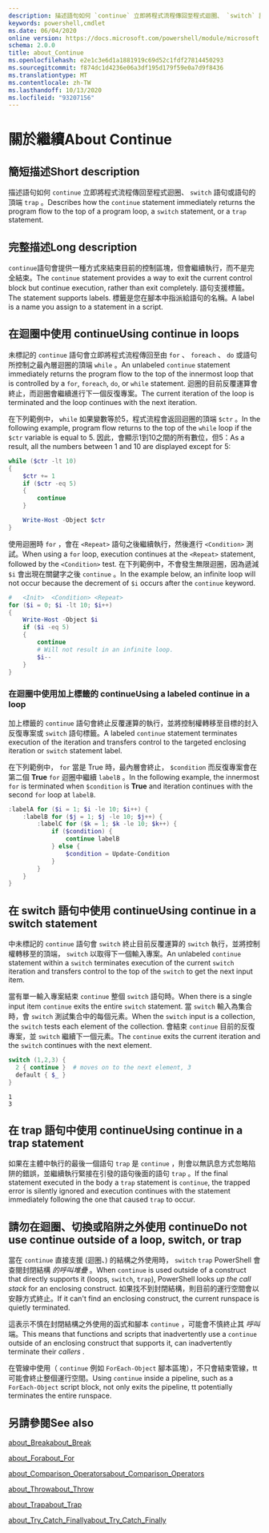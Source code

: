 ```yaml
---
description: 描述語句如何 `continue` 立即將程式流程傳回至程式迴圈、 `switch` 語句或語句的頂端 `trap` 。
keywords: powershell,cmdlet
ms.date: 06/04/2020
online version: https://docs.microsoft.com/powershell/module/microsoft.powershell.core/about/about_continue?view=powershell-6&WT.mc_id=ps-gethelp
schema: 2.0.0
title: about_Continue
ms.openlocfilehash: e2e1c3e6d1a1881919c69d52c1fdf27814450293
ms.sourcegitcommit: f874dc1d4236e06a3df195d179f59e0a7d9f8436
ms.translationtype: MT
ms.contentlocale: zh-TW
ms.lasthandoff: 10/13/2020
ms.locfileid: "93207156"
---
```

# <a name="about-continue"></a><span data-ttu-id="bad2b-104">關於繼續</span><span class="sxs-lookup"><span data-stu-id="bad2b-104">About Continue</span></span>

## <a name="short-description"></a><span data-ttu-id="bad2b-105">簡短描述</span><span class="sxs-lookup"><span data-stu-id="bad2b-105">Short description</span></span>

<span data-ttu-id="bad2b-106">描述語句如何 `continue` 立即將程式流程傳回至程式迴圈、 `switch` 語句或語句的頂端 `trap` 。</span><span class="sxs-lookup"><span data-stu-id="bad2b-106">Describes how the `continue` statement immediately returns the program flow to the top of a program loop, a `switch` statement, or a `trap` statement.</span></span>

## <a name="long-description"></a><span data-ttu-id="bad2b-107">完整描述</span><span class="sxs-lookup"><span data-stu-id="bad2b-107">Long description</span></span>

<span data-ttu-id="bad2b-108">`continue`語句會提供一種方式來結束目前的控制區塊，但會繼續執行，而不是完全結束。</span><span class="sxs-lookup"><span data-stu-id="bad2b-108">The `continue` statement provides a way to exit the current control block but continue execution, rather than exit completely.</span></span> <span data-ttu-id="bad2b-109">語句支援標籤。</span><span class="sxs-lookup"><span data-stu-id="bad2b-109">The statement supports labels.</span></span>
<span data-ttu-id="bad2b-110">標籤是您在腳本中指派給語句的名稱。</span><span class="sxs-lookup"><span data-stu-id="bad2b-110">A label is a name you assign to a statement in a script.</span></span>

## <a name="using-continue-in-loops"></a><span data-ttu-id="bad2b-111">在迴圈中使用 continue</span><span class="sxs-lookup"><span data-stu-id="bad2b-111">Using continue in loops</span></span>

<span data-ttu-id="bad2b-112">未標記的 `continue` 語句會立即將程式流程傳回至由 `for` 、 `foreach` 、 `do` 或語句所控制之最內層迴圈的頂端 `while` 。</span><span class="sxs-lookup"><span data-stu-id="bad2b-112">An unlabeled `continue` statement immediately returns the program flow to the top of the innermost loop that is controlled by a `for`, `foreach`, `do`, or `while` statement.</span></span> <span data-ttu-id="bad2b-113">迴圈的目前反覆運算會終止，而迴圈會繼續進行下一個反復專案。</span><span class="sxs-lookup"><span data-stu-id="bad2b-113">The current iteration of the loop is terminated and the loop continues with the next iteration.</span></span>

<span data-ttu-id="bad2b-114">在下列範例中， `while` 如果變數等於5，程式流程會返回迴圈的頂端 `$ctr` 。</span><span class="sxs-lookup"><span data-stu-id="bad2b-114">In the following example, program flow returns to the top of the `while` loop if the `$ctr` variable is equal to 5.</span></span> <span data-ttu-id="bad2b-115">因此，會顯示1到10之間的所有數位，但5：</span><span class="sxs-lookup"><span data-stu-id="bad2b-115">As a result, all the numbers between 1 and 10 are displayed except for 5:</span></span>

```powershell
while ($ctr -lt 10)
{
    $ctr += 1
    if ($ctr -eq 5)
    {
        continue
    }

    Write-Host -Object $ctr
}
```

<span data-ttu-id="bad2b-116">使用迴圈時 `for` ，會在 `<Repeat>` 語句之後繼續執行，然後進行 `<Condition>` 測試。</span><span class="sxs-lookup"><span data-stu-id="bad2b-116">When using a `for` loop, execution continues at the `<Repeat>` statement, followed by the `<Condition>` test.</span></span> <span data-ttu-id="bad2b-117">在下列範例中，不會發生無限迴圈，因為遞減 `$i` 會出現在關鍵字之後 `continue` 。</span><span class="sxs-lookup"><span data-stu-id="bad2b-117">In the example below, an infinite loop will not occur because the decrement of `$i` occurs after the `continue` keyword.</span></span>

```powershell
#   <Init>  <Condition> <Repeat>
for ($i = 0; $i -lt 10; $i++)
{
    Write-Host -Object $i
    if ($i -eq 5)
    {
        continue
        # Will not result in an infinite loop.
        $i--
    }
}
```

### <a name="using-a-labeled-continue-in-a-loop"></a><span data-ttu-id="bad2b-118">在迴圈中使用加上標籤的 continue</span><span class="sxs-lookup"><span data-stu-id="bad2b-118">Using a labeled continue in a loop</span></span>

<span data-ttu-id="bad2b-119">加上標籤的 `continue` 語句會終止反覆運算的執行，並將控制權轉移至目標的封入反復專案或 `switch` 語句標籤。</span><span class="sxs-lookup"><span data-stu-id="bad2b-119">A labeled `continue` statement terminates execution of the iteration and transfers control to the targeted enclosing iteration or `switch` statement label.</span></span>

<span data-ttu-id="bad2b-120">在下列範例中， `for` 當是 True 時，最內層會終止， `$condition` 而反復專案會在第二個 **True** `for` 迴圈中繼續 `labelB` 。</span><span class="sxs-lookup"><span data-stu-id="bad2b-120">In the following example, the innermost `for` is terminated when `$condition` is **True** and iteration continues with the second `for` loop at `labelB`.</span></span>

```powershell
:labelA for ($i = 1; $i -le 10; $i++) {
    :labelB for ($j = 1; $j -le 10; $j++) {
        :labelC for ($k = 1; $k -le 10; $k++) {
            if ($condition) {
                continue labelB
            } else {
                $condition = Update-Condition
            }
        }
    }
}
```

## <a name="using-continue-in-a-switch-statement"></a><span data-ttu-id="bad2b-121">在 switch 語句中使用 continue</span><span class="sxs-lookup"><span data-stu-id="bad2b-121">Using continue in a switch statement</span></span>

<span data-ttu-id="bad2b-122">中未標記的 `continue` 語句會 `switch` 終止目前反覆運算的 `switch` 執行，並將控制權轉移至的頂端， `switch` 以取得下一個輸入專案。</span><span class="sxs-lookup"><span data-stu-id="bad2b-122">An unlabeled `continue` statement within a `switch` terminates execution of the current `switch` iteration and transfers control to the top of the `switch` to get the next input item.</span></span>

<span data-ttu-id="bad2b-123">當有單一輸入專案結束 `continue` 整個 `switch` 語句時。</span><span class="sxs-lookup"><span data-stu-id="bad2b-123">When there is a single input item `continue` exits the entire `switch` statement.</span></span>
<span data-ttu-id="bad2b-124">當 `switch` 輸入為集合時，會 `switch` 測試集合中的每個元素。</span><span class="sxs-lookup"><span data-stu-id="bad2b-124">When the `switch` input is a collection, the `switch` tests each element of the collection.</span></span> <span data-ttu-id="bad2b-125">會結束 `continue` 目前的反復專案，並 `switch` 繼續下一個元素。</span><span class="sxs-lookup"><span data-stu-id="bad2b-125">The `continue` exits the current iteration and the `switch` continues with the next element.</span></span>

```powershell
switch (1,2,3) {
  2 { continue }  # moves on to the next element, 3
  default { $_ }
}
```

```Output
1
3
```

## <a name="using-continue-in-a-trap-statement"></a><span data-ttu-id="bad2b-126">在 trap 語句中使用 continue</span><span class="sxs-lookup"><span data-stu-id="bad2b-126">Using continue in a trap statement</span></span>

<span data-ttu-id="bad2b-127">如果在主體中執行的最後一個語句 `trap` 是 `continue` ，則會以無訊息方式忽略陷阱的錯誤，並繼續執行緊接在引發的語句後面的語句 `trap` 。</span><span class="sxs-lookup"><span data-stu-id="bad2b-127">If the final statement executed in the body a `trap` statement is `continue`, the trapped error is silently ignored and execution continues with the statement immediately following the one that caused `trap` to occur.</span></span>

## <a name="do-not-use-continue-outside-of-a-loop-switch-or-trap"></a><span data-ttu-id="bad2b-128">請勿在迴圈、切換或陷阱之外使用 continue</span><span class="sxs-lookup"><span data-stu-id="bad2b-128">Do not use continue outside of a loop, switch, or trap</span></span>

<span data-ttu-id="bad2b-129">當在 `continue` 直接支援 (迴圈、) 的結構之外使用時， `switch` `trap` PowerShell 會查閱封閉結構 _的呼叫堆疊_ 。</span><span class="sxs-lookup"><span data-stu-id="bad2b-129">When `continue` is used outside of a construct that directly supports it (loops, `switch`, `trap`), PowerShell looks _up the call stack_ for an enclosing construct.</span></span> <span data-ttu-id="bad2b-130">如果找不到封閉結構，則目前的運行空間會以安靜方式終止。</span><span class="sxs-lookup"><span data-stu-id="bad2b-130">If it can't find an enclosing construct, the current runspace is quietly terminated.</span></span>

<span data-ttu-id="bad2b-131">這表示不慎在封閉結構之外使用的函式和腳本 `continue` ，可能會不慎終止其 _呼叫_ 端。</span><span class="sxs-lookup"><span data-stu-id="bad2b-131">This means that functions and scripts that inadvertently use a `continue` outside of an enclosing construct that supports it, can inadvertently terminate their _callers_ .</span></span>

<span data-ttu-id="bad2b-132">在管線中使用（ `continue` 例如 `ForEach-Object` 腳本區塊），不只會結束管線，tt 可能會終止整個運行空間。</span><span class="sxs-lookup"><span data-stu-id="bad2b-132">Using `continue` inside a pipeline, such as a `ForEach-Object` script block, not only exits the pipeline, tt potentially terminates the entire runspace.</span></span>

## <a name="see-also"></a><span data-ttu-id="bad2b-133">另請參閱</span><span class="sxs-lookup"><span data-stu-id="bad2b-133">See also</span></span>

[<span data-ttu-id="bad2b-134">about_Break</span><span class="sxs-lookup"><span data-stu-id="bad2b-134">about_Break</span></span>](about_Break.md)

[<span data-ttu-id="bad2b-135">about_For</span><span class="sxs-lookup"><span data-stu-id="bad2b-135">about_For</span></span>](about_For.md)

[<span data-ttu-id="bad2b-136">about_Comparison_Operators</span><span class="sxs-lookup"><span data-stu-id="bad2b-136">about_Comparison_Operators</span></span>](about_Comparison_Operators.md)

[<span data-ttu-id="bad2b-137">about_Throw</span><span class="sxs-lookup"><span data-stu-id="bad2b-137">about_Throw</span></span>](about_Throw.md)

[<span data-ttu-id="bad2b-138">about_Trap</span><span class="sxs-lookup"><span data-stu-id="bad2b-138">about_Trap</span></span>](about_Trap.md)

[<span data-ttu-id="bad2b-139">about_Try_Catch_Finally</span><span class="sxs-lookup"><span data-stu-id="bad2b-139">about_Try_Catch_Finally</span></span>](about_Try_Catch_Finally.md)
